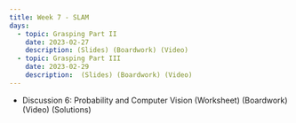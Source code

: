 ```yaml
---
title: Week 7 - SLAM
days:
  - topic: Grasping Part II
    date: 2023-02-27
    description: (Slides) (Boardwork) (Video) 
  - topic: Grasping Part III
    date: 2023-02-29
    description:  (Slides) (Boardwork) (Video)
---
```


- Discussion 6: Probability and Computer Vision (Worksheet) (Boardwork) (Video) (Solutions)


<a id="Week8"></a>
